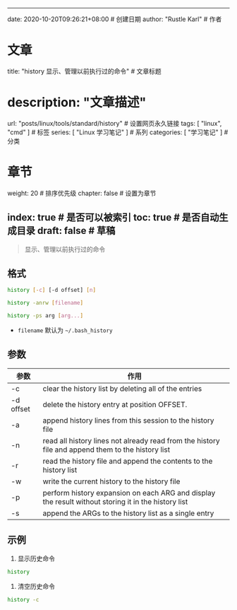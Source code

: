 ---
date: 2020-10-20T09:26:21+08:00  # 创建日期
author: "Rustle Karl"  # 作者

# 文章
title: "history 显示、管理以前执行过的命令"  # 文章标题
# description: "文章描述"
url:  "posts/linux/tools/standard/history"  # 设置网页永久链接
tags: [ "linux", "cmd" ]  # 标签
series: [ "Linux 学习笔记" ]  # 系列
categories: [ "学习笔记" ]  # 分类

# 章节
weight: 20 # 排序优先级
chapter: false  # 设置为章节

index: true  # 是否可以被索引
toc: true  # 是否自动生成目录
draft: false  # 草稿
----

> 显示、管理以前执行过的命令

## 格式

```bash
history [-c] [-d offset] [n]

history -anrw [filename]

history -ps arg [arg...]
```

- `filename` 默认为 `~/.bash_history`

## 参数

| 参数 | 作用 |
| -------- | -------- |
| -c | clear the history list by deleting all of the entries |
| -d offset | delete the history entry at position OFFSET. |
| -a | append history lines from this session to the history file |
| -n | read all history lines not already read from the history file and append them to the history list |
| -r | read the history file and append the contents to the history list |
| -w | write the current history to the history file |
| -p | perform history expansion on each ARG and display the result without storing it in the history list |
| -s | append the ARGs to the history list as a single entry |

## 示例

1. 显示历史命令

```bash
history
```

1. 清空历史命令

```bash
history -c
```
